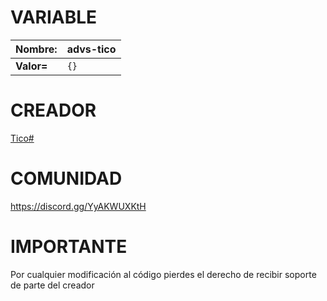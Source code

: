 # VARIABLE
| **Nombre:** | advs-tico |
|--------|------|
| **Valor=** | ``{}`` |

# CREADOR
[Tico#](https://discord.com/users/635160512832733185)

# COMUNIDAD
https://discord.gg/YyAKWUXKtH

# IMPORTANTE
Por cualquier modificación al código pierdes el derecho de recibir soporte de parte del creador
